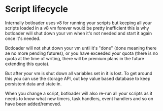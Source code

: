 # Script lifecycle

Internally botloader uses v8 for running your scripts but keeping all your scripts loaded in a v8 vm forever would be pretty inefficient this is why botloader will shut down your vm when it's not needed and start it again once it's needed.

Botloader will not shut down your vm until it's "done" (done meaning there ae no more pending futures), or you have exceeded your quota (there is no quota at the time of writing, there will be premium plans in the future extending this quota).

But after your vm is shut down all variables set in it is lost. To get around this you can use the storage API, out key value based database to keep persistent data and state in.

When you change a script, botloader will also re-run all your scripts as it needs to know what new timers, task handlers, event handlers and so on have been added/removed.
